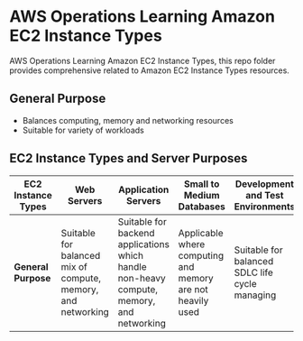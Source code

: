 # AWS Operations Learning Amazon EC2 Instance Types

AWS Operations Learning Amazon EC2 Instance Types, this repo folder provides comprehensive related to Amazon EC2 Instance Types resources. 

## General Purpose

- Balances computing, memory and networking resources
- Suitable for variety of workloads

## EC2 Instance Types and Server Purposes

| EC2 Instance Types | Web Servers | Application Servers | Small to Medium Databases | Development and Test Environments | Microservices | Gaming Applications | Caching Servers |
|--------------------|-------------|---------------------|---------------------------|-----------------------------------|---------------|---------------------|-----------------|
| **General Purpose** | Suitable for balanced mix of compute, memory, and networking | Suitable for backend applications which handle non-heavy compute, memory, and networking | Applicable where computing and memory are not heavily used | Suitable for balanced SDLC life cycle managing | Suitable, but balanced | Suitable, but balanced | Suitable, but balanced |
